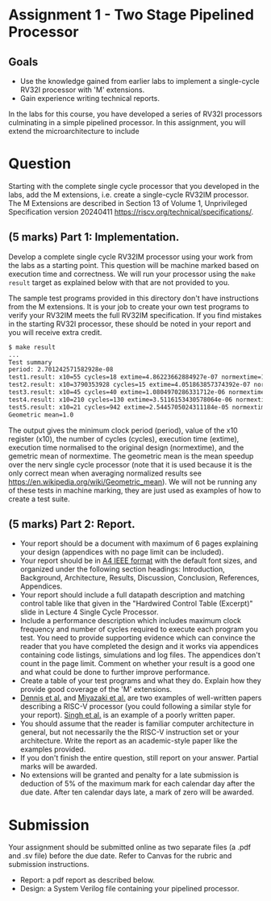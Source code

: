 # Assignment 1 - Two Stage Pipelined Processor

## Goals
 *  Use the knowledge gained from earlier labs to implement a single-cycle RV32I processor with 'M' extensions.
 *  Gain experience writing technical reports.

In the labs for this course, you have developed a series of RV32I processors
culminating in a simple pipelined processor. In this assignment, you will extend the microarchitecture to include 

# Question
Starting with the complete single cycle processor that you developed in the labs, add the M extensions, i.e. create a single-cycle RV32IM processor. The M Extensions are described in Section 13 of Volume 1, Unprivileged Specification version 20240411  <https://riscv.org/technical/specifications/>. 

## (5 marks) Part 1: Implementation.
Develop a complete single cycle RV32IM processor using your work from the labs as a starting point.
This question will be machine marked based on execution time and correctness. We will run your processor using the ```make result``` target as explained below with that are not provided to you. 

The sample test programs provided in this directory don't have instructions from the M extensions. It is your job to create your own test programs to verify your RV32IM meets the full RV32IM specification. If you find mistakes in the starting RV32I processor, these should be noted in your report and you will receive extra credit. 
```bash
$ make result
...
Test summary
period: 2.701242571582928e-08
test1.result: x10=55 cycles=18 extime=4.86223662884927e-07 normextime=1.0
test2.result: x10=3790353928 cycles=15 extime=4.051863857374392e-07 normextime=1.0
test3.result: x10=45 cycles=40 extime=1.0804970286331712e-06 normextime=1.0
test4.result: x10=210 cycles=130 extime=3.5116153430578064e-06 normextime=1.0
test5.result: x10=21 cycles=942 extime=2.5445705024311184e-05 normextime=1.0
Geometric mean=1.0
```
The output gives the minimum clock period (period), value of the x10 register (x10), the number of cycles (cycles), execution time (extime), execution time normalised to the original design (normextime), and the gemetric mean of normextime. The geometric mean is the mean speedup over the nerv single
cycle processor (note that it is used because it
is the only correct mean when averaging normalized results see
<https://en.wikipedia.org/wiki/Geometric_mean>). We will not be running any of these tests in machine marking, they are just used as examples of how to create a test suite.

## (5 marks) Part 2: Report.
 * Your report should be a document with maximum of 6 pages explaining your design (appendices with no page limit can be included).
 *  Your report should be in [A4 IEEE format](https://www.ieee.org/conferences/publishing/templates.html) with the default font sizes, and organized under the following section headings: Introduction, Background, Architecture, Results, Discussion, Conclusion, References, Appendices.
 * Your report should include a full datapath description and matching control table like that given in the "Hardwired Control Table (Excerpt)" slide in Lecture 4 Single Cycle Processor.
 *  Include a performance description which includes maximum clock frequency and number of cycles required to execute each program you test. You need to provide supporting evidence which can convince the reader that you have completed the design and it works via appendices containing code listings, simulations and log files. The appendices don't count in the page limit. Comment on whether your result is a good one and what could be done to further improve performance.
 * Create a table of your test programs and what they do. Explain how they provide good coverage of the 'M' extensions.
 *  [Dennis et al.](https://ieeexplore.ieee.org/abstract/document/8303926) and [Miyazaki et al.](https://arxiv.org/abs/2002.03568) are two examples of well-written papers describing a RISC-V processor (you could following a similar style for your report). [Singh et al.](https://ieeexplore.ieee.org/document/9250850) is an example of a poorly written paper.
 *  You should assume that the reader is familiar computer architecture in general, but not necessarily the the RISC-V instruction set or your architecture. Write the report as an academic-style paper like the examples provided.
 *  If you don't finish the entire question, still report on your answer. Partial marks will be awarded.
 *  No extensions will be granted and penalty for a late submission is deduction of 5% of the maximum mark for each calendar day after the due date. After ten calendar days late, a mark of zero will be awarded.

# Submission 
Your assignment should be submitted online as two separate files (a .pdf and .sv file) before the due date. Refer to Canvas for the rubric and submission instructions.
 * Report: a pdf report as described below.
 * Design: a System Verilog file containing your pipelined processor.
